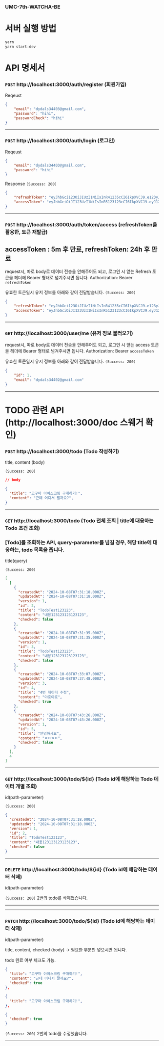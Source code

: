### UMC-7th-WATCHA-BE

# 서버 실행 방법
```js
yarn
yarn start:dev
```

# API 명세서

### `POST` http://localhost:3000/auth/register (회원가입)

Reqeust

```json
{
    "email": "dydals34403@gmail.com",
    "password": "hihi",
    "passwordCheck": "hihi"
}
```

---


### `POST` http://localhost:3000/auth/login (로그인)

Reqeust

```json
{
    "email": "dydals34403@gmail.com",
    "password": "hihi"
}
```

Response `(Success: 200)`

```json
{
    "refreshToken": "eyJhbGci123OiJIUzI1NiIsInR41235cCI6IkpXVCJ9.e123yJzdWIiOjIsImVtYWlsIjoiZHlkYWxzMzQ0MDNAZ21haWwuY29tIiwidHlwZSI6InJlZnJlc2giLCJpYXQiOjE3Mjc2MTM3MjgsImV4cCI6MTcyNzcwMDEyOH0.Ag8Va6NtNhcphunV8bIdFSXifogXEtRD-SzEOrYW0kQ",
    "accessToken": "eyJhbGciOiJI123UzI1NiIsInR5123123cCI6IkpXVCJ9.eyJ123zdWIiOjIsImVtYWlsIjoiZHlkYWxzMzQ0MDNAZ21haWwuY29tIiwidHlwZSI6ImFjY2VzcyIsImlhdCI6MTcyNzYxMzcyOCwiZXhwIjoxNzI3NjE0MDI4fQ.zSCImG4svIfB_zbAkx8nCAMhy1ReEb4019krPu2cEq4"
}
```

---

### `POST` http://localhost:3000/auth/token/access (refreshToken을 활용한, 토큰 재발급)
## accessToken : 5m 후 만료, refreshToken: 24h 후 만료

request시, 따로 body로 데이터 전송을 안해주어도 되고, 로그인 시 얻는 Refresh 토큰을 헤더에 Bearer 형태로 넘겨주시면 됩니다.
Authorization: Bearer `refreshToken`

유효한 토큰일시 유저 정보를 아래와 같이 전달받습니다.
`(Success: 200)`

```json
{
    "refreshToken": "eyJhbGci123OiJIUzI1NiIsInR41235cCI6IkpXVCJ9.e123yJzdWIiOjIsImVtYWlsIjoiZHlkYWxzMzQ0MDNAZ21haWwuY29tIiwidHlwZSI6InJlZnJlc2giLCJpYXQiOjE3Mjc2MTM3MjgsImV4cCI6MTcyNzcwMDEyOH0.Ag8Va6NtNhcphunV8bIdFSXifogXEtRD-SzEOrYW0kQ",
    "accessToken": "eyJhbGciOiJI123UzI1NiIsInR5123123cCI6IkpXVCJ9.eyJ123zdWIiOjIsImVtYWlsIjoiZHlkYWxzMzQ0MDNAZ21haWwuY29tIiwidHlwZSI6ImFjY2VzcyIsImlhdCI6MTcyNzYxMzcyOCwiZXhwIjoxNzI3NjE0MDI4fQ.zSCImG4svIfB_zbAkx8nCAMhy1ReEb4019krPu2cEq4"
}
```

---

### `GET` http://localhost:3000/user/me (유저 정보 불러오기)

request시, 따로 body로 데이터 전송을 안해주어도 되고, 로그인 시 얻는 access 토큰을 헤더에 Bearer 형태로 넘겨주시면 됩니다.
Authorization: Bearer `accessToken`

유효한 토큰일시 유저 정보를 아래와 같이 전달받습니다.
`(Success: 200)`

```json
{
    "id": 1,
    "email": "dydals34402@gmail.com"
}
```

---
# TODO 관련 API (http://localhost:3000/doc 스웨거 확인)

### `POST` http://localhost:3000/todo (Todo 작성하기)

title, content (body)

`(Success: 200)`

```json
// body

{
  "title": "고구마 아이스크림 구매하기!",
  "content": "근데 어디서 팔까요?",
}
```

---

### `GET` http://localhost:3000/todo (Todo 전체 조회 | title에 대응하는 Todo 조건 조회)

### [Todo]를 조회하는 API, query-parameter를 넘길 경우, 해당 title에 대응하는, todo 목록을 줍니다.

title(query)

`(Success: 200)`

```json
[
  [
    {
      "createdAt": "2024-10-08T07:31:18.000Z",
      "updatedAt": "2024-10-08T07:31:18.000Z",
      "version": 1,
      "id": 2,
      "title": "TodoTest123123",
      "content": "내용123123123123123",
      "checked": false
    },
    {
      "createdAt": "2024-10-08T07:31:35.000Z",
      "updatedAt": "2024-10-08T07:31:35.000Z",
      "version": 1,
      "id": 3,
      "title": "TodoTest123123",
      "content": "내용123123123123123",
      "checked": false
    },
    {
      "createdAt": "2024-10-08T07:33:07.000Z",
      "updatedAt": "2024-10-08T07:37:48.000Z",
      "version": 3,
      "id": 4,
      "title": "4번 데이터 수정",
      "content": "야호야호",
      "checked": true
    },
    {
      "createdAt": "2024-10-08T07:43:26.000Z",
      "updatedAt": "2024-10-08T07:43:26.000Z",
      "version": 1,
      "id": 5,
      "title": "안녕하세요",
      "content": "ㅎㅇㅎㅇ",
      "checked": false
    }
  ],
  4
]
```

---

### `GET` http://localhost:3000/todo/${id} (Todo id에 해당하는 Todo 데이터 개별 조회)
id(path-parameter)

`(Success: 200)`
```json
{
  "createdAt": "2024-10-08T07:31:18.000Z",
  "updatedAt": "2024-10-08T07:31:18.000Z",
  "version": 1,
  "id": 2,
  "title": "TodoTest123123",
  "content": "내용123123123123123",
  "checked": false
}
```

---

### `DELETE` http://localhost:3000/todo/${id} (Todo id에 해당하는 데이터 삭제)
id(path-parameter)

`(Success: 200)`
2번의 todo를 삭제했습니다.

---

---

### `PATCH` http://localhost:3000/todo/${id} (Todo id에 해당하는 데이터 삭제)
id(path-parameter)

title, content, checked (body) -> 필요한 부분만 넣으시면 됩니다.

todo 완료 여부 체크도 가능.

```json
{
  "title": "고구마 아이스크림 구매하기!",
  "content": "근데 어디서 팔까요?",
  "checked": true
},

{
  "title": "고구마 아이스크림 구매하기!",
},

{
  "checked": true
}
```

`(Success: 200)`
2번의 todo를 수정했습니다.

---
